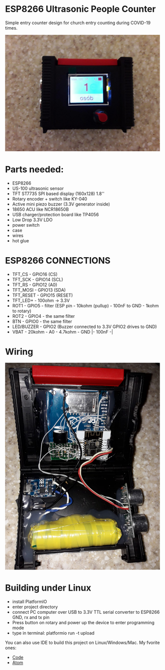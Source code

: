 # ESP8266 Ultrasonic People Counter
Simple entry counter design for church entry counting during COVID-19 times.

![alt tag](https://github.com/BubuHub/ESP8266UltrasonicPeopleCounter/blob/main/blob/assets/outside.jpeg)

# Parts needed:
* ESP8266
* US-100 ultrasonic sensor
* TFT ST7735 SPI based display (160x128) 1.8''
* Rotary encoder + switch like KY-040
* Active mini piezo buzzer (3.3V generator inside)
* 18650 ACU like NCR18650B
* USB charger/protection board like TP4056
* Low Drop 3.3V LDO
* power switch
* case
* wires
* hot glue

# ESP8266 CONNECTIONS
* TFT_CS     - GPIO16 (CS)
* TFT_SCK    - GPIO14 (SCL)
* TFT_RS     - GPIO12 (A0)
* TFT_MOSI   - GPIO13 (SDA)
* TFT_RESET  - GPIO15 (RESET)
* TFT_LED+   - 100ohm -> 3.3V
* ROT1       - GPIO5 - filter (ESP pin - 10kohm (pullup) - 100nF to GND - 1kohm to rotary)
* ROT2       - GPIO4 - the same filter
* BTN        - GPIO0 - the same filter
* LED/BUZZER - GPIO2 (Buzzer connected to 3.3V GPIO2 drives to GND)
* VBAT - 20kohm - A0 - 4.7kohm - GND
                     |- 100nF -|

# Wiring

![alt tag](https://github.com/BubuHub/ESP8266UltrasonicPeopleCounter/blob/main/blob/assets/inside.jpeg)

# Building under Linux
* install PlatformIO
* enter project directory
* connect PC computer over USB to 3.3V TTL serial converter to ESP8266 GND, rx and tx pin
* Press button on rotary and power up the device to enter programming mode
* type in terminal:
  platformio run -t upload

You can also use IDE to build this project on Linux/Windows/Mac. My fvorite ones:
* [Code](https://code.visualstudio.com/)
* [Atom](https://atom.io/)
